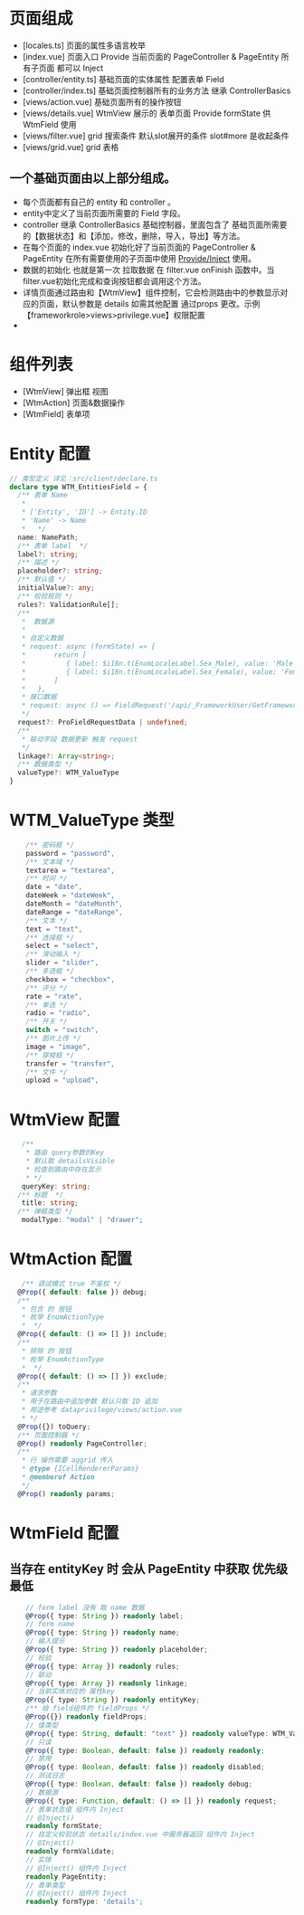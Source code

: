 # 页面组成
-   [locales.ts] 页面的属性多语言枚举
-   [index.vue] 页面入口 Provide 当前页面的 PageController & PageEntity 所有子页面 都可以 Inject
-   [controller/entity.ts] 基础页面的实体属性 配置表单 Field
-   [controller/index.ts] 基础页面控制器所有的业务方法 继承 ControllerBasics 
-   [views/action.vue] 基础页面所有的操作按钮
-   [views/details.vue] WtmView 展示的 表单页面 Provide formState 供 WtmField 使用
-   [views/filter.vue] grid 搜索条件 默认slot展开的条件 slot#more 是收起条件
-   [views/grid.vue] grid 表格
## 一个基础页面由以上部分组成。
- 每个页面都有自己的 entity 和 controller 。
- entity中定义了当前页面所需要的 Field 字段。
- controller 继承 ControllerBasics 基础控制器，里面包含了 基础页面所需要的【数据状态】和【添加，修改，删除，导入，导出】等方法。
- 在每个页面的 index.vue 初始化好了当前页面的 PageController & PageEntity 在所有需要使用的子页面中使用 [Provide/Inject](https://vue3js.cn/docs/zh/guide/component-provide-inject.html) 使用。
- 数据的初始化 也就是第一次 拉取数据 在 filter.vue onFinish 函数中。当filter.vue初始化完成和查询按钮都会调用这个方法。
- 详情页面通过路由和【WtmView】组件控制，它会检测路由中的参数显示对应的页面，默认参数是 details 如需其他配置 通过props 更改。示例 【frameworkrole>views>privilege.vue】权限配置
-  
# 组件列表
-   [WtmView] 弹出框 视图 
-   [WtmAction] 页面&数据操作
-   [WtmField] 表单项
# Entity 配置
  ```ts
  // 类型定义 详见：src/client/declare.ts
  declare type WTM_EntitiesField = {
    /** 表单 Name 
     * 
     * ['Entity', 'ID'] -> Entity.ID
     * 'Name' -> Name
     *   */
    name: NamePath;
    /** 表单 label  */
    label?: string;
    /** 描述 */
    placeholder?: string;
    /** 默认值 */
    initialValue?: any;
    /** 校验规则 */
    rules?: ValidationRule[];
    /**
     *  数据源
     * 
     * 自定义数据
     * request: async (formState) => {
     *       return [
     *          { label: $i18n.t(EnumLocaleLabel.Sex_Male), value: 'Male' },
     *          { label: $i18n.t(EnumLocaleLabel.Sex_Female), value: 'Female'}
     *       ]
     *   },
     * 接口数据
     * request: async () => FieldRequest('/api/_FrameworkUser/GetFrameworkRoles')
     */
    request?: ProFieldRequestData | undefined;
    /** 
     * 联动字段 数据更新 触发 request
     */
    linkage?: Array<string>;
    /** 数据类型 */
    valueType?: WTM_ValueType
}
  ```
# WTM_ValueType 类型
```ts
    /** 密码框 */
    password = "password",
    /** 文本域 */
    textarea = "textarea",
    /** 时间 */
    date = "date",
    dateWeek = "dateWeek",
    dateMonth = "dateMonth",
    dateRange = "dateRange",
    /** 文本 */
    text = "text",
    /** 选择框 */
    select = "select",
    /** 滑动输入 */
    slider = "slider",
    /** 多选框 */
    checkbox = "checkbox",
    /** 评分 */
    rate = "rate",
    /** 单选 */
    radio = "radio",
    /** 开关 */
    switch = "switch",
    /** 图片上传 */
    image = "image",
    /** 穿梭框 */
    transfer = "transfer",
    /** 文件 */
    upload = "upload", 
```
  
# WtmView 配置
```ts
   /** 
    * 路由 query参数的Key
    * 默认取 detailsVisible 
    * 检查到路由中存在显示
    * */
   queryKey: string;
  /** 标题  */
   title: string;
  /** 弹框类型 */
   modalType: "modal" | "drawer";
```
# WtmAction 配置
```ts
   /** 调试模式 true 不鉴权 */
  @Prop({ default: false }) debug;
  /** 
   * 包含 的 按钮 
   * 枚举 EnumActionType
   *  */
  @Prop({ default: () => [] }) include;
  /** 
   * 排除 的 按钮
   * 枚举 EnumActionType
   *  */
  @Prop({ default: () => [] }) exclude;
  /** 
   * 请求参数
   * 用于在路由中追加参数 默认只取 ID 追加 
   * 用途参考 dataprivilege/views/action.vue
   * */
  @Prop({}) toQuery;
  /** 页面控制器 */
  @Prop() readonly PageController;
  /**
   * 行 操作需要 aggrid 传入
   * @type {ICellRendererParams}
   * @memberof Action
   */
  @Prop() readonly params;
```

# WtmField 配置
## 当存在 entityKey 时 会从 PageEntity 中获取 优先级最低
```ts
    // form label 没有 取 name 数据
    @Prop({ type: String }) readonly label;
    // form name
    @Prop({ type: String }) readonly name;
    // 输入提示
    @Prop({ type: String }) readonly placeholder;
    // 校验
    @Prop({ type: Array }) readonly rules;
    // 联动
    @Prop({ type: Array }) readonly linkage;
    // 当前实体对应的 属性key
    @Prop({ type: String }) readonly entityKey;
    /** 给 field组件的 fieldProps */
    @Prop({}) readonly fieldProps;
    // 值类型
    @Prop({ type: String, default: "text" }) readonly valueType: WTM_ValueType;
    // 只读
    @Prop({ type: Boolean, default: false }) readonly readonly;
    // 禁用
    @Prop({ type: Boolean, default: false }) readonly disabled;
    // 测试日志
    @Prop({ type: Boolean, default: false }) readonly debug;
    // 数据源
    @Prop({ type: Function, default: () => [] }) readonly request;
    // 表单状态值 组件内 Inject
    // @Inject() 
    readonly formState;
    // 自定义校验状态 details/index.vue 中服务器返回 组件内 Inject
    // @Inject() 
    readonly formValidate;
    // 实体
    // @Inject() 组件内 Inject
    readonly PageEntity;
    // 表单类型
    // @Inject() 组件内 Inject
    readonly formType: 'details';
```